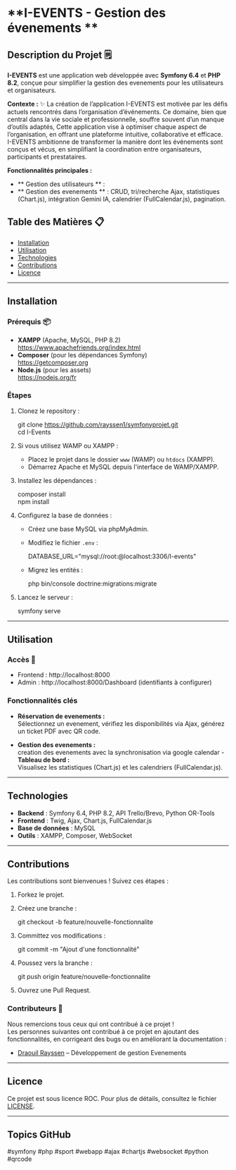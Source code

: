 # **I-EVENTS - Gestion des évenements **

## Description du Projet 🗒️

**I-EVENTS** est une application web développée avec **Symfony 6.4** et **PHP 8.2**, conçue pour simplifier la gestion des evenements  pour les utilisateurs et organisateurs.

**Contexte :**  ✨
La création de l’application I-EVENTS est motivée par les défis actuels rencontrés dans l’organisation d’événements. Ce domaine, bien que central dans la vie sociale et professionnelle, souffre souvent d’un manque d’outils adaptés,
Cette application vise à optimiser chaque aspect de l’organisation, en offrant une plateforme intuitive, collaborative et efficace. I-EVENTS ambitionne de transformer la manière dont les événements sont conçus et vécus, en simplifiant la coordination entre organisateurs, participants et prestataires.

**Fonctionnalités principales :**

- ** Gestion des utilisateurs ** : 
- ** Gestion des evenements ** : CRUD, tri/recherche Ajax, statistiques (Chart.js), intégration Gemini IA, calendrier (FullCalendar.js), pagination.

## Table des Matières 📋

- [Installation](#installation)  
- [Utilisation](#utilisation)  
- [Technologies](#technologies)  
- [Contributions](#contributions)  
- [Licence](#licence)

---

## Installation

### Prérequis 📦

- **XAMPP** (Apache, MySQL, PHP 8.2)  
  https://www.apachefriends.org/index.html  
- **Composer** (pour les dépendances Symfony)  
  https://getcomposer.org  
- **Node.js** (pour les assets)  
  https://nodejs.org/fr  

### Étapes

1. Clonez le repository :

   git clone https://github.com/rayssen1/symfonyprojet.git  
   cd I-Events

2. Si vous utilisez WAMP ou XAMPP :
   - Placez le projet dans le dossier `www` (WAMP) ou `htdocs` (XAMPP).
   - Démarrez Apache et MySQL depuis l'interface de WAMP/XAMPP.

3. Installez les dépendances :

   composer install  
   npm install

4. Configurez la base de données :
   - Créez une base MySQL via phpMyAdmin.
   - Modifiez le fichier `.env` :

     DATABASE_URL="mysql://root:@localhost:3306/I-events"

   - Migrez les entités :

     php bin/console doctrine:migrations:migrate

5. Lancez le serveur :

   symfony serve

---

## Utilisation

### Accès 🔑

- Frontend : http://localhost:8000  
- Admin : http://localhost:8000/Dashboard (identifiants à configurer)

### Fonctionnalités clés

- **Réservation de evenements :**  
  Sélectionnez un evenement, vérifiez les disponibilités via Ajax, générez un ticket PDF avec QR code.

- **Gestion des evenements :**  
  creation des evenements avec la synchronisation via google calendar - **Tableau de bord :**  
  Visualisez les statistiques (Chart.js) et les calendriers (FullCalendar.js).

---

## Technologies

- **Backend** : Symfony 6.4, PHP 8.2, API Trello/Brevo, Python OR-Tools  
- **Frontend** : Twig, Ajax, Chart.js, FullCalendar.js  
- **Base de données** : MySQL  
- **Outils** : XAMPP, Composer, WebSocket

---

## Contributions

Les contributions sont bienvenues ! Suivez ces étapes :

1. Forkez le projet.
2. Créez une branche :

   git checkout -b feature/nouvelle-fonctionnalite

3. Committez vos modifications :

   git commit -m "Ajout d'une fonctionnalité"

4. Poussez vers la branche :

   git push origin feature/nouvelle-fonctionnalite

5. Ouvrez une Pull Request.

### Contributeurs 👥

Nous remercions tous ceux qui ont contribué à ce projet !  
Les personnes suivantes ont contribué à ce projet en ajoutant des fonctionnalités, en corrigeant des bugs ou en améliorant la documentation :

- [Draouil Rayssen](https://github.com/rayssen1) – Développement de gestion Evenements  


---

## Licence

Ce projet est sous licence ROC. Pour plus de détails, consultez le fichier [LICENSE](./LICENSE).

---

## Topics GitHub

#symfony #php #sport #webapp #ajax #chartjs #websocket #python #qrcode
